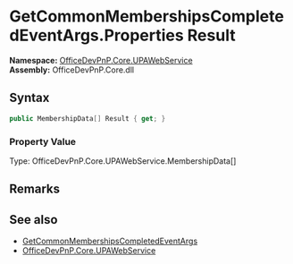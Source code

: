 # GetCommonMembershipsCompletedEventArgs.Properties Result
  

**Namespace:** [OfficeDevPnP.Core.UPAWebService](OfficeDevPnP.Core.UPAWebService.md)  
**Assembly:** OfficeDevPnP.Core.dll  
## Syntax
```C#
public MembershipData[] Result { get; }
```

### Property Value
Type: OfficeDevPnP.Core.UPAWebService.MembershipData[]  

## Remarks 

## See also
- [GetCommonMembershipsCompletedEventArgs](OfficeDevPnP.Core.UPAWebService.GetCommonMembershipsCompletedEventArgs.md) 
- [OfficeDevPnP.Core.UPAWebService](OfficeDevPnP.Core.UPAWebService.md) 
